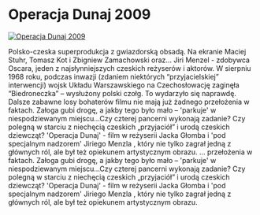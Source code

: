Operacja Dunaj 2009 
=============
[![Operacja Dunaj 2009 ](http://vidos.pl/images/player.gif)](http://vidos.pl/operacja-dunaj-2009)

 Polsko-czeska superprodukcja z gwiazdorską obsadą. Na ekranie Maciej Stuhr, Tomasz Kot i Zbigniew Zamachowski oraz… Jiri Menzel - zdobywca Oscara, jeden z najsłynniejszych czeskich reżyserów i aktorów. W sierpniu 1968 roku, podczas inwazji (zdaniem niektórych “przyjacielskiej” interwencji) wojsk Układu Warszawskiego na Czechosłowację zaginęła “Biedroneczka” – wysłużony polski czołg. To wydarzyło się naprawdę. Dalsze zabawne losy bohaterów filmu nie mają już żadnego przełożenia w faktach. Załoga gubi drogę, a jakby tego było mało – 'parkuje' w niespodziewanym miejscu…Czy czterej pancerni wykonają zadanie? Czy polegną w starciu z niechęcią czeskich „przyjaciół” i urodą czeskich dziewcząt? 'Operacja Dunaj' - film w reżyserii Jacka Głomba i 'pod specjalnym nadzorem' Jiriego Menzla , który nie tylko zagrał jedną z głównych ról, ale był też opiekunem artystycznym obrazu.  ... przełożenia w faktach. Załoga gubi drogę, a jakby tego było mało – 'parkuje' w niespodziewanym miejscu…Czy czterej pancerni wykonają zadanie? Czy polegną w starciu z niechęcią czeskich „przyjaciół” i urodą czeskich dziewcząt? 'Operacja Dunaj' - film w reżyserii Jacka Głomba i 'pod specjalnym nadzorem' Jiriego Menzla , który nie tylko zagrał jedną z głównych ról, ale był też opiekunem artystycznym obrazu.
